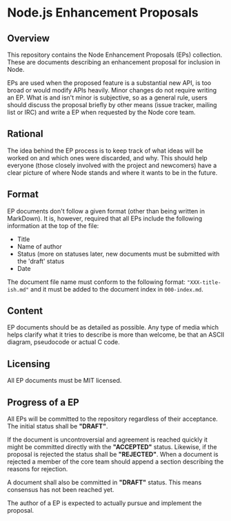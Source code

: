 # Node.js Enhancement Proposals

## Overview

This repository contains the Node Enhancement Proposals (EPs) collection. These
are documents describing an enhancement proposal for inclusion in Node.

EPs are used when the proposed feature is a substantial new API, is too broad
or would modify APIs heavily. Minor changes do not require writing an EP.  What
is and isn't minor is subjective, so as a general rule, users should discuss
the proposal briefly by other means (issue tracker, mailing list or IRC) and
write a EP when requested by the Node core team.

## Rational

The idea behind the EP process is to keep track of what ideas will be worked on
and which ones were discarded, and why. This should help everyone (those
closely involved with the project and newcomers) have a clear picture of where
Node stands and where it wants to be in the future.

## Format

EP documents don't follow a given format (other than being written in
MarkDown). It is, however, required that all EPs include the following
information at the top of the file:

* Title
* Name of author
* Status (more on statuses later, new documents must be submitted with the
'draft' status
* Date

The document file name must conform to the following format:
`"XXX-title-ish.md"` and it must be added to the document index in
`000-index.md`.

## Content

EP documents should be as detailed as possible. Any type of media which helps
clarify what it tries to describe is more than welcome, be that an ASCII
diagram, pseudocode or actual C code.

## Licensing

All EP documents must be MIT licensed.

## Progress of a EP

All EPs will be committed to the repository regardless of their acceptance.
The initial status shall be **"DRAFT"**.

If the document is uncontroversial and agreement is reached quickly it might be
committed directly with the **"ACCEPTED"** status. Likewise, if the proposal is
rejected the status shall be **"REJECTED"**. When a document is rejected a
member of the core team should append a section describing the reasons for
rejection.

A document shall also be committed in **"DRAFT"** status. This means consensus
has not been reached yet.

The author of a EP is expected to actually pursue and implement the proposal.
